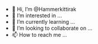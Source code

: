 - 👋 Hi, I’m @Hammerkittirak
- 👀 I’m interested in ...
- 🌱 I’m currently learning ...
- 💞️ I’m looking to collaborate on ...
- 📫 How to reach me ...

<!---
Hammerkittirak/Hammerkittirak is a ✨ special ✨ repository because its `README.md` (this file) appears on your GitHub profile.
You can click the Preview link to take a look at your changes.
--->
